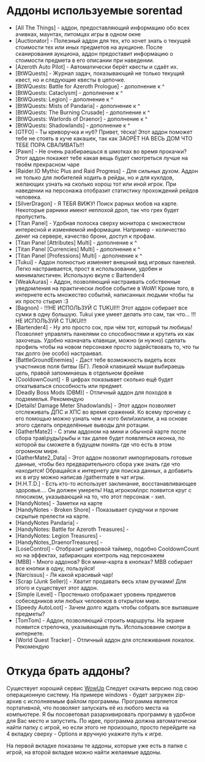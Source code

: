 # Аддоны используемые sorentad

* [All The Things] - аддон, предоставляющий информацию обо всех ачивках, маунтах, питомцах игры в одном окне
* [Auctionator] - Полезный аддон для тех, кто хочет знать о текущей стоимости тех или иных предметов на аукционе. После сканирования аукциона, аддон предоставит информацию о стоимости предмета в его описании при наведении.
* [Azeroth Auto Pilot] - Автоматически берёт квесты и сдаёт их.
* [BtWQuests] - Журнал задач, показывающий не только текущий квест, но и следующие квесты в цепочке.
* [BtWQuests: Battle for Azeroth Prologue] - дополнение к ^ 
* [BtWQuests: Cataclysm] - дополнение к ^
* [BtWQuests: Legion] - дополнение к ^
* [BtWQuests: Mists of Pandaria] - дополнение к ^
* [BtWQuests: The Burning Crusade] - дополнение к ^ 
* [BtWQuests: Warlords of Draenor] - дополнение к ^
* [BtWQuests: Shadowlands] - дополнение к ^
* [GTFO] - Ты криворучка и нуб? Привет, тёска! Этот аддон поможет тебе не стоять в куче какашек, так как ЗАОРЁТ НА ВЕСЬ ДОМ ЧТО ТЕБЕ ПОРА СВАЛИВАТЬ!!!
* [Pawn] - Не очень разбираешься в шмотках во время прокачки? Этот аддон покажет тебе какая вещь будет смотреться лучше на твоём прекрасном чаре
* [Raider.IO Mythic Plus and Raid Progress] - Для сильных духом. Аддон не только для любителей ходить в рейды, но и для куклдов, желающих узнать на сколько хорош тот или иной игрок. При наведении на персонажа отобразит статистику прохождений рейдов человека.
* [SilverDragon] - Я ТЕБЯ ВИЖУ! Поиск рарных мобов на карте. Некоторые рарники имеют неплохой дроп, так что грех будет пропустить.
* [Titan Panel] - Удобная полоска сверху монитора с множеством интересной и изменяемой информации. Например - количество денег на сервере, качество брони, доступ к профам.
* [Titan Panel [Attributes] Multi] - дополнение к ^
* [Titan Panel [Currencies] Multi] - дополнение к ^
* [Titan Panel [Professions] Multi] - дополнение к ^
* [Tukui] - Аддон полностью изменяет внешний вид игровых панелей. Легко настраивается, прост в использовании, удобен и минималистичен. Использую вкупе с Bartender4
* [WeakAuras] - Аддон, позволяющий настраивать собственные уведомления на практически любое событие в WoW! Кроме того, в интернете есть множество событий, написанных людьми чтобы ты их просто стырил :3
* [Bagnon] - !!!НЕ ИСПОЛЬЗУЙ С TUKUI!!! Этот аддон собирает все сумки в одну большую. Tukui уже умеет делать это сам, так что... !!!НЕ ИСПОЛЬЗУЙ С TUKUI!!!
* [Bartender4] - Ну это просто сок, при чём тот, который ты любишь! Позволяет управлять панелями со способностями и крутить их как захочешь. Удобно назначать клавиши, можно (и нужно) сделать профиль чтобы на новом персонаже просто задействовать то, что ты так долго (не особо) настраивал.
* [BattleGroundEnemies] - Даст тебе возможность видеть всех участников поля битвы (БГ). Левой клавишей мыши выбираешь цель, правой запоминаешь в отдельном фрейме
* [CooldownCount] - В цифрах показывает сколько ещё будет откатываться способность или предмет.
* [Deadly Boss Mods (DBM)] - Отличный аддон для походов в подземелья. Рекомендую
* [Details! Damage Meter Shadowlands] - Этот аддон позволяет отслеживать ДПС и ХПС во время сражений. Ко всему прочему с его помощью можно узнать чем и кого били\хилили, а на основе этого сделать определённые выводы для ротации.
* [GatherMate2] - С этим аддоном на мини и обычной карте после сбора трав\руды\рыбы и так далее будет появляться иконка, по которой вы сможете в будущем понять где что есть в этом огромном мире.
* [GatherMate2_Data] - Этот аддон позволит импортировать готовые данные, чтобы без предварительного сбора уже знать где что находится! Обращайся к интернету для поиска данных, а добавить их в игру можно написав /gathermate в чат игры.
* [H.H.T.D.] - Есть кто-то использует заклинание, восстанавливающее здоровье.... Он должен умереть! Над игроком\npc появится круг с плюсиком, указывающий на то, что этот персонаж - хил.
* [HandyNotes] - Заметки на карте
* [HandyNotes - Broken Shore] - Показывает сундучки и прочие скрытые прелести на карте.
* [HandyNotes Pandaria] - 
* [HandyNotes: Battle for Azeroth Treasures] - 
* [HandyNotes: Legion Treasures] - 
* [HandyNotes_DraenorTreasures] - 
* [LoseControl] - Отобразит цифровой таймер, подобно CooldownCount но на эффектах, забирающих контроль над персонажем
* [MBB] - Много аддонов? Вся мини-карта в кнопках? MBB собирает все кнопки в одну, пользуйся!
* [Narcissus] - Ля какой красивый чар!
* [Scrap (Junk Seller)] - Хватит продавать весь хлам ручками! Для этого и существует этот аддон.
* [Simple iLevel] - Простенько отображает уровень предметов собеседников или любых человеков в открытом мире.
* [Speedy AutoLoot] - Зачем долго ждать чтобы собрать все выпавшие предметы?
* [TomTom] - Аддон, позволяющий строить маршруты. На экране появится стрелочка, указывающая путь. Использование смотри в интернете.
* [World Quest Tracker] - Отличный аддон для отслеживания локалок. Рекомендую

# Откуда брать аддоны?

Существует хороший сервис [WowUp](https://wowup.io/) 
Следует скачать версию под свою операционную систему. На примере windows - будет загружен zip-архив с исполняемым файлом программы. Программа является портативной, что позволяет запускать её из любого места на компьютере. Я бы посоветовал разархивировать программу в удобное для Вас место и запустить.
По идее, программа должна автоматически найти папку с игрой, но если этого не произошло, просто перейдите на 4 вкладку сверху - Options и вручную укажите путь к игре.

На первой вкладке показаны те аддоны, которые уже есть в папке с игрой, на второй вкладке можно найти желаемые аддоны.